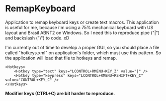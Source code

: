 # RemapKeyboard
Application to remap keyboard keys or create text macros.
This application is useful for me, because i'm using a 75% mechanical keyboard with US layout and Brasil ABNT2 on Windows. So I need this to reproduce pipe ("|") and backslash ("\\") to code. xD

I'm currently out of time to develop a proper GUI, so you should place a file called "hotkeys.xml" on application's folder, which must use this pattern. So the application will load that file to hotkeys and remap.
```
<Hotkeys>
	<Hotkey type="text" keys="LCONTROL+RMENU+KEY_Z" value="|" />
	<Hotkey type="keypress" keys="LCONTROL+RMENU+RSHIFT+KEY_C" value="CONTROL+KEY_C" />
</Hotkeys>
```
**Modifier keys (CTRL+C) are bit harder to reproduce.**
